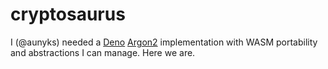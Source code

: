 # cryptosaurus

I (@aunyks) needed a [Deno](https://deno.land) [Argon2](https://en.wikipedia.org/wiki/Argon2) implementation with WASM portability and abstractions I can manage. Here we are.